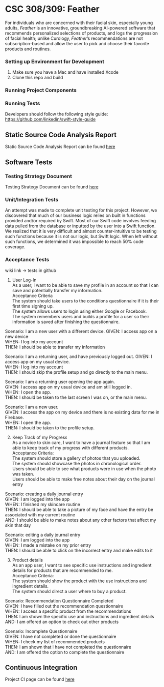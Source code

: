 # CSC 308/309: Feather
For individuals who are concerned with their facial skin, especially young adults, _Feather_ is an innovative, groundbreaking AI-powered software that recommends personalized selections of products, and logs the progression of facial health; unlike Curology, _Feather_’s recommendations are not subscription-based and allow the user to pick and choose their favorite products and routines.
### Setting up Environment for Development
1. Make sure you have a Mac and have installed Xcode
2. Clone this repo and build 

### Running Project Components

### Running Tests

Developers should follow the following style guide:
https://github.com/linkedin/swift-style-guide

## Static Source Code Analysis Report
Static Source Code Analysis Report can be found [here](https://github.com/mmachiya/feather/wiki/Static-Source-Code-Analysis-Report)
## Software Tests
### Testing Strategy Document
Testing Strategy Document can be found [here](https://github.com/mmachiya/feather/wiki/Testing-Strategy-Document)
### Unit/Integration Tests
   An attempt was made to complete unit testing for this project. However, we discovered that much of our business logic relies on built in functions provided and/or required by Swift. Most of our Swift code involves feeding data pulled from the database or inputted by the user into a Swift function. We realized that it is very difficult and almost counter-intuitive to be testing such functions because it is not our logic, but Swift logic. When left without such functions, we determined it was impossible to reach 50% code coverage. 
### Acceptance Tests
wiki link -> tests in github

1. User Log-In  
As a user, I want to be able to save my profile in an account so that I can save and potentially transfer my information.  
Acceptance Criteria  
The system should take users to the conditions questionnaire if it is their first time signing up.  
The system allows users to login using either Google or Facebook.  
The system remembers users and builds a profile for a user so their information is saved after finishing the                 questionnaire.  

Scenario: I am a new user with a different device. 
GIVEN: I access app on a new device   
WHEN: I log into my account  
THEN: I should be able to transfer my information  

Scenario: I am a returning user, and have previously logged out. 
GIVEN: I access app on my usual device.  
WHEN: I log into my account  
THEN: I should skip the profile setup and go directly to the main menu.  

Scenario: I am a returning user opening the app again.  
GIVEN: I access app on my usual device and am still logged in.  
WHEN: I open the app.  
THEN: I should be taken to the last screen I was on, or the main menu.  

Scenario: I am a new user.  
GIVEN: I access the app on my device and there is no existing data for me in Firebase.  
WHEN: I open the app.  
THEN: I should be taken to the profile setup.  
  
2. Keep Track of my Progress  
As a novice to skin care, I want to have a journal feature so that I am able to keep track of my progress with different products.  
Acceptance Criteria:   
The system should store a gallery of photos that you uploaded.  
The system should showcase the photos in chronological order.  
Users should be able to see what products were in use when the photo was taken.  
Users should be able to make free notes about their day on the journal entry  

Scenario: creating a daily journal entry  
GIVEN: I am logged into the app  
WHEN: I finished my skincare routine  
THEN: I should be able to take a picture of my face and have the entry be associated with my current routine  
AND: I should be able to make notes about any other factors that affect my skin that day  

Scenario: editing a daily journal entry  
GIVEN: I am logged into the app  
WHEN: I made a mistake on my prior entry  
THEN: I should be able to click on the incorrect entry and make edits to it  

3. Product details  
As an app user, I want to see specific use instructions and ingredient details for products that are recommended to me.  
Acceptance Criteria:  
The system should show the product with the use instructions and ingredient details.  
The system should direct a user where to buy a product.   

Scenario: Recommendation Questionnaire Completed  
GIVEN: I have filled out the recommendation questionnaire   
WHEN: I access a specific product from the recommendations  
THEN: I am shown the specific use and instructions and ingredient details  
AND: I am offered an option to check out other products  

Scenario: Incomplete Questionnaire  
GIVEN: I have not completed or done the questionnaire  
WHEN: I check my list of recommended products  
THEN: I am shown that I have not completed the questionnaire  
AND: I am offered the option to complete the questionnaire  


## Continuous Integration
Project CI page can be found [here](https://travis-ci.org/mmachiya/feather)

